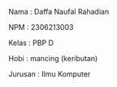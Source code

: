 Nama : Daffa Naufal Rahadian

NPM : 2306213003

Kelas : PBP D

Hobi : mancing (keributan)

Jurusan : Ilmu Komputer